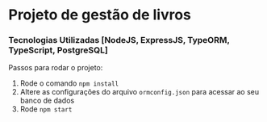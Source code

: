 # Projeto de gestão de livros

### Tecnologias Utilizadas [NodeJS, ExpressJS, TypeORM, TypeScript, PostgreSQL]

Passos para rodar o projeto:

1. Rode o comando `npm install`
2. Altere as configurações do arquivo `ormconfig.json` para acessar ao seu banco de dados
3. Rode `npm start`
